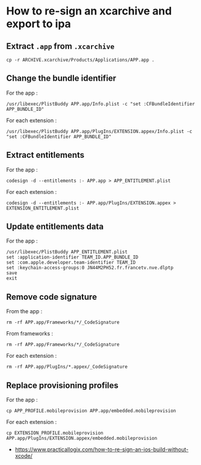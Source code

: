 # How to re-sign an xcarchive and export to ipa

## Extract `.app` from `.xcarchive`
```
cp -r ARCHIVE.xcarchive/Products/Applications/APP.app .
```

## Change the bundle identifier
For the app :
```
/usr/libexec/PlistBuddy APP.app/Info.plist -c "set :CFBundleIdentifier APP_BUNDLE_ID"
```

For each extension :
```
/usr/libexec/PlistBuddy APP.app/PlugIns/EXTENSION.appex/Info.plist -c "set :CFBundleIdentifier APP_BUNDLE_ID"
```

## Extract entitlements
For the app :
```
codesign -d --entitlements :- APP.app > APP_ENTITLEMENT.plist
```
For each extension :
```
codesign -d --entitlements :- APP.app/PlugIns/EXTENSION.appex > EXTENSION_ENTITLEMENT.plist
```

## Update entitlements data
For the app : 
```
/usr/libexec/PlistBuddy APP_ENTITLEMENT.plist
set :application-identifier TEAM_ID.APP_BUNDLE_ID
set :com.apple.developer.team-identifier TEAM_ID
set :keychain-access-groups:0 JN44M2PH52.fr.francetv.nve.dlptp
save
exit
```

## Remove code signature
From the app :
```
rm -rf APP.app/Frameworks/*/_CodeSignature
```

From frameworks :
```
rm -rf APP.app/Frameworks/*/_CodeSignature
```

For each extension :
```
rm -rf APP.app/PlugIns/*.appex/_CodeSignature
```

## Replace provisioning profiles
For the app :
```
cp APP_PROFILE.mobileprovision APP.app/embedded.mobileprovision
```

For each extension :
```
cp EXTENSION_PROFILE.mobileprovision APP.app/PlugIns/EXTENSION.appex/embedded.mobileprovision
```

- https://www.practicallogix.com/how-to-re-sign-an-ios-build-without-xcode/